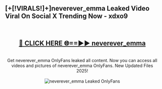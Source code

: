 <h2>[+[!VIRALS!]+]neverever_emma Leaked Video Viral On Social X Trending Now - xdxo9</h2>
<br>
<div align="center">
<h2><a href="https://libra.edu.pl?neverever_emma" rel="nofollow">🔴 CLICK HERE 🌐==►► neverever_emma</a></h2>
<br>
Get neverever_emma OnlyFans leaked all content. Now you can access all videos and pictures of neverever_emma OnlyFans. New Updated Files 2025!
<br>
<br>
<a href="https://libra.edu.pl?neverever_emma" rel="nofollow" data-target="animated-image.originalLink"><img src="https://i.ibb.co.com/WyWwxjT/player-gif2.gif" alt="neverever_emma Leaked OnlyFans" style="max-width: 100%; display: inline-block;" data-target="animated-image.originalImage"></a>
</div>
<br>